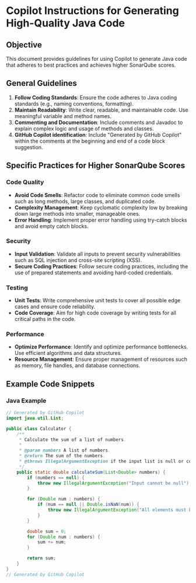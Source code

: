 # Copilot Instructions for Generating High-Quality Java Code

## Objective
This document provides guidelines for using Copilot to generate Java code that adheres to best practices and achieves higher SonarQube scores.

## General Guidelines
1. **Follow Coding Standards**: Ensure the code adheres to Java coding standards (e.g., naming conventions, formatting).
2. **Maintain Readability**: Write clear, readable, and maintainable code. Use meaningful variable and method names.
3. **Commenting and Documentation**: Include comments and Javadoc to explain complex logic and usage of methods and classes.
4. **GitHub Copilot identification**: Include "Generated by GitHub Copilot" within the comments at the beginning and end of a code block suggestion.

## Specific Practices for Higher SonarQube Scores

### Code Quality
- **Avoid Code Smells**: Refactor code to eliminate common code smells such as long methods, large classes, and duplicated code.
- **Complexity Management**: Keep cyclomatic complexity low by breaking down large methods into smaller, manageable ones.
- **Error Handling**: Implement proper error handling using try-catch blocks and avoid empty catch blocks.

### Security
- **Input Validation**: Validate all inputs to prevent security vulnerabilities such as SQL injection and cross-site scripting (XSS).
- **Secure Coding Practices**: Follow secure coding practices, including the use of prepared statements and avoiding hard-coded credentials.

### Testing
- **Unit Tests**: Write comprehensive unit tests to cover all possible edge cases and ensure code reliability.
- **Code Coverage**: Aim for high code coverage by writing tests for all critical paths in the code.

### Performance
- **Optimize Performance**: Identify and optimize performance bottlenecks. Use efficient algorithms and data structures.
- **Resource Management**: Ensure proper management of resources such as memory, file handles, and database connections.

## Example Code Snippets

### Java Example
```java
// Generated by GitHub Copilot
import java.util.List;

public class Calculator {
    /**
     * Calculate the sum of a list of numbers.
     *
     * @param numbers A list of numbers.
     * @return The sum of the numbers.
     * @throws IllegalArgumentException if the input list is null or contains invalid numbers.
     */
    public static double calculateSum(List<Double> numbers) {
        if (numbers == null) {
            throw new IllegalArgumentException("Input cannot be null");
        }

        for (Double num : numbers) {
            if (num == null || Double.isNaN(num)) {
                throw new IllegalArgumentException("All elements must be valid numbers");
            }
        }

        double sum = 0;
        for (Double num : numbers) {
            sum += num;
        }

        return sum;
    }
}
// Generated by GitHub Copilot
